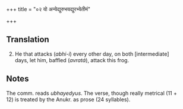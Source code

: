 +++
title = "०२ यो अन्येद्युरुभयद्युरभ्येतीमं"

+++
## Translation
2. He that attacks (*abhi-i*) every other day, on both \[intermediate\]  
days, let him, baffled (*avratá*), attack this frog.

## Notes
The comm. reads *ubhayedyus*. The verse, though really metrical (11 +  
12) is treated by the Anukr. as prose (24 syllables).
